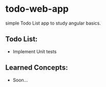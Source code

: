 # todo-web-app
simple Todo List app to study angular basics.


## Todo List:
- Implement Unit tests

## Learned Concepts:
- Soon...
